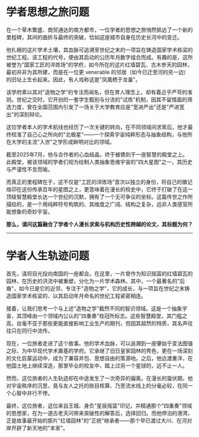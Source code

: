 # 学者思想之旅问题

在一个草木繁盛、商贸通达的南方都市，一位学者的思想之旅悄然抵达了一个新的里程碑，其间的曲折与最终的突破，恰如这座城市自身在历史长河中的变迁。

他扎根的这片学术土壤，其血脉可追溯至世纪之末的一项旨在铸造国家学术栋梁的世纪工程。该工程的代号，便由其启动的公历年月数字组合而成。有趣的是，这所被誉为"国家工匠的淬炼场"的学府，如今所在的这片红墙碧瓦、古木参天的园林，最初并非为其所建，而是在一位更 venerable 的邻居（如今已迁至河的另一边）的旧址上生长起来。因此，有人戏称这是"凤凰栖于龙巢"。

该学府素以其对"造物之学"的专注而闻名，但在育人理念上，却有着近乎严苛的准则。世纪之交时，它开创的一套学生甄别与分流的"试炼"机制，因其不留情面的筛选力度，曾在全国范围内引发了一场关于大学教育应是"宽进严出"还是"严进宽出"的深刻辩论。

这位学者本人的学术航线也经历了一次关键的转向，在不同领域间求索后，他才最终校准了自己心之所向的"北极星"——一个探索宇宙纯粹形态与抽象结构，与他所在大学的主流"入世"之学形成鲜明对比的领域。

截至2025年7月，他与合作者的心血结晶，终于被镌刻于一座智慧的殿堂之上。此殿堂，被该领域的学者们视为绘制人类抽象思维宇宙的"四大星图"之一，其历史与严谨性不言而喻。

而真正的里程碑在于，这不仅是"工匠的淬炼场"首次以独立的身份，将自己的徽记烙印在这份传承百年的星图之上，更意味着在漫长的校史中，它终于打破了在这一顶级智慧殿堂长达一个世纪的沉默，拥有了一个无可争议的坐标。这篇传世之作所描绘的，是一个用纯粹符号构筑的、其维度之广阔、结构之复杂，远非人类感官所能想象的奇妙宇宙。

**那么，请问这篇融合了学者个人漫长求索与机构历史性跨越的论文，其标题为何？**

---

# 学者人生轨迹问题

首先，请将目光投向南国的一座都会。在这里，一片曾作为知识摇篮的红墙碧瓦的园林，在历史的洪流中被重塑，分化为一片学术森林。其中，一个最著名的"后裔"，如今已是它的近邻，专注于"造物之学"，它的成长，与一项旨在世纪之末铸造国家学术栋梁的、以其启动年月命名的世纪工程紧密相连。

接着，让我们思考一个与上述"造物之学"截然不同的智识领域。这是一个抽象宇宙，其顶峰由一个领域内公认的"四重奏"桂冠所标志。这些智慧殿堂，其门槛之高，丝毫不亚于那些更能直接影响工业生产的期刊，但因其超然的特质，其名声往往只在同行中流传。

现在，一位旅者走进了这个故事。他的学术血脉，可以追溯到一座肇始于变法图强之际、为中华现代学术奠基的学府。它承继了旧日皇家园林的秀色，更在一场深刻的文化启蒙运动中，成为了兼容并包、思想自由的策源地。之后，他远渡重洋，在他国土地上继续深造，那里毕业的校友中，踏上过另一个星球的，远不止一人。

然而，这位旅者的人生轨迹却在中途发生了一次奇异的偏离。在漫长的蛰伏期，他对宇宙秩序的沉思，竟与友人之托的账目核算、乃至流水线上的分毫必较，在同一个心智中并行不悖。

最终，这位旅者，这位来自王城、身负"星辰摇篮"印记，并精通那个"四重奏"领域的思想家，在为一道古老天问带来突破性的解答后，选择回归。而他停泊的港湾，正是故事最开始的那片"红墙园林"的"正统"继承者——那个早已渡过大川、在河对岸开辟了新天地的"本家"。